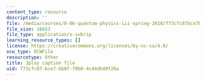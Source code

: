 ```yaml
---
content_type: resource
description: ''
file: /media/courses/8-06-quantum-physics-iii-spring-2018/f73cfc87bce7bb0f79b04c44db49f26a_sv1hK_dLVzE.srt
file_size: 16653
file_type: application/x-subrip
learning_resource_types: []
license: https://creativecommons.org/licenses/by-nc-sa/4.0/
ocw_type: OCWFile
resourcetype: Other
title: 3play caption file
uid: f73cfc87-bce7-bb0f-79b0-4c44db49f26a
---
```

